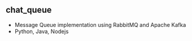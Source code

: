 ## chat_queue  
 - Message Queue implementation using RabbitMQ and Apache Kafka
 - Python, Java, Nodejs


